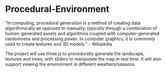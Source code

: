 # Procedural-Environment

"In computing, procedural generation is a method of creating data algorithmically as opposed to manually, typically through a combination of human-generated assets and algorithms coupled with computer-generated randomness and processing power. In computer graphics, it is commonly used to create textures and 3D models." - Wikipedia

The project will use three.js to procedurally generate the landscape, textures and trees; with sliders to manipulate the map in real time.
It will also support viewing the environment in different weathers/seasons.

